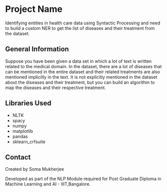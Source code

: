 
# Project Name
Identifying entities in health care data using Syntactic Processing and need to build a custom NER to get the list of diseases and their treatment from the dataset.


## General Information
Suppose you have been given a data set in which a lot of text is written related to the medical domain. In the dataset, there are a lot of diseases that can be mentioned in the entire dataset and their related treatments are also mentioned implicitly in the text. It is not explicitly mentioned in the dataset about the diseases and their treatment, but you can build an algorithm to map the diseases and their respective treatment.



## Libraries Used

- NLTK
- spacy
- numpy 
- matplotlib 
- pandas
- sklearn_crfsuite



## Contact
Created by Soma Mukherjee


Developed as part of the NLP Module required for Post Graduate Diploma in Machine Learning and AI - IIIT,Bangalore.
